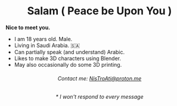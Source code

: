 <h1 align="center">Salam ( Peace be Upon You )</h1>
<b>Nice to meet you.</b>
<ul>
    <li>I am 18 years old. Male.</li>
    <li>Living in Saudi Arabia. 🇸🇦</li>
    <li>Can partially speak (and understand) Arabic.</li>
    <li>Likes to make 3D characters using Blender.</li>
    <li>May also occasionally do some 3D printing.</li>
</ul>
<h6 align="center">Contact me: <a href="mailto:NisTroAti@proton.me">NisTroAti@proton.me</a></h6>
<h6 align="center">* I won't respond to every message</h6>

